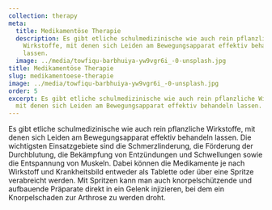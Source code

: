 ```yaml
---
collection: therapy
meta:
  title: Medikamentöse Therapie
  description: Es gibt etliche schulmedizinische wie auch rein pflanzliche
    Wirkstoffe, mit denen sich Leiden am Bewegungsapparat effektiv behandeln
    lassen.
  image: ../media/towfiqu-barbhuiya-yw9vgr6i_-0-unsplash.jpg
title: Medikamentöse Therapie
slug: medikamentoese-therapie
image: ../media/towfiqu-barbhuiya-yw9vgr6i_-0-unsplash.jpg
order: 5
excerpt: Es gibt etliche schulmedizinische wie auch rein pflanzliche Wirkstoffe,
  mit denen sich Leiden am Bewegungsapparat effektiv behandeln lassen.
---
```

Es gibt etliche schulmedizinische wie auch rein pflanzliche Wirkstoffe, mit denen sich Leiden am Bewegungsapparat effektiv behandeln lassen. Die wichtigsten Einsatzgebiete sind die Schmerzlinderung, die Förderung der Durchblutung, die Bekämpfung von Entzündungen und Schwellungen sowie die Entspannung von Muskeln. Dabei können die Medikamente je nach Wirkstoff und Krankheitsbild entweder als Tablette oder über eine Spritze verabreicht werden. Mit Spritzen kann man auch knorpelschützende und aufbauende Präparate direkt in ein Gelenk injizieren, bei dem ein Knorpelschaden zur Arthrose zu werden droht.